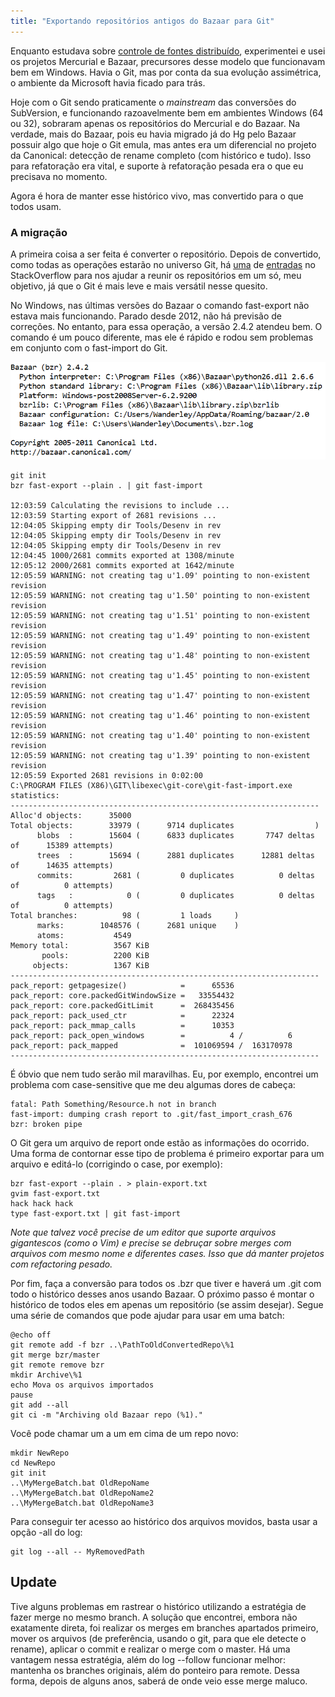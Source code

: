 ```yaml
---
title: "Exportando repositórios antigos do Bazaar para Git"
---
```

Enquanto estudava sobre [controle de fontes distribuído](https://en.wikipedia.org/wiki/Distributed_version_control), experimentei e usei os projetos Mercurial e Bazaar, precursores desse modelo que funcionavam bem em Windows. Havia o Git, mas por conta da sua evolução assimétrica, o ambiente da Microsoft havia ficado para trás.

Hoje com o Git sendo praticamente o _mainstream_ das conversões do SubVersion, e funcionando razoavelmente bem em ambientes Windows (64 ou 32), sobraram apenas os repositórios do Mercurial e do Bazaar. Na verdade, mais do Bazaar, pois eu havia migrado já do Hg pelo Bazaar possuir algo que hoje o Git emula, mas antes era um diferencial no projeto da Canonical: detecção de rename completo (com histórico e tudo). Isso para refatoração era vital, e suporte à refatoração pesada era o que eu precisava no momento.

Agora é hora de manter esse histórico vivo, mas convertido para o que todos usam.

### A migração

A primeira coisa a ser feita é converter o repositório. Depois de convertido, como todas as operações estarão no universo Git, há [uma](http://stackoverflow.com/questions/1425892/how-do-you-merge-two-git-repositories) de [entradas](http://stackoverflow.com/questions/13040958/merge-two-git-repositories-without-breaking-file-history) no StackOverflow para nos ajudar a reunir os repositórios em um só, meu objetivo, já que o Git é mais leve e mais versátil nesse quesito.

No Windows, nas últimas versões do Bazaar o comando fast-export não estava mais funcionando. Parado desde 2012, não há previsão de correções. No entanto, para essa operação, a versão 2.4.2 atendeu bem. O comando é um pouco diferente, mas ele é rápido e rodou sem problemas em conjunto com o fast-import do Git.

![](/images/bzr-version.png)

```
git init
bzr fast-export --plain . | git fast-import

12:03:59 Calculating the revisions to include ...
12:03:59 Starting export of 2681 revisions ...
12:04:05 Skipping empty dir Tools/Desenv in rev 
12:04:05 Skipping empty dir Tools/Desenv in rev 
12:04:05 Skipping empty dir Tools/Desenv in rev
12:04:45 1000/2681 commits exported at 1308/minute
12:05:12 2000/2681 commits exported at 1642/minute
12:05:59 WARNING: not creating tag u'1.09' pointing to non-existent revision 
12:05:59 WARNING: not creating tag u'1.50' pointing to non-existent revision 
12:05:59 WARNING: not creating tag u'1.51' pointing to non-existent revision 
12:05:59 WARNING: not creating tag u'1.49' pointing to non-existent revision 
12:05:59 WARNING: not creating tag u'1.48' pointing to non-existent revision 
12:05:59 WARNING: not creating tag u'1.45' pointing to non-existent revision 
12:05:59 WARNING: not creating tag u'1.47' pointing to non-existent revision 
12:05:59 WARNING: not creating tag u'1.46' pointing to non-existent revision 
12:05:59 WARNING: not creating tag u'1.40' pointing to non-existent revision 
12:05:59 WARNING: not creating tag u'1.39' pointing to non-existent revision 
12:05:59 Exported 2681 revisions in 0:02:00
C:\PROGRAM FILES (X86)\GIT\libexec\git-core\git-fast-import.exe statistics:
---------------------------------------------------------------------
Alloc'd objects:      35000
Total objects:        33979 (      9714 duplicates                  )
      blobs  :        15604 (      6833 duplicates       7747 deltas of      15389 attempts)
      trees  :        15694 (      2881 duplicates      12881 deltas of      14635 attempts)
      commits:         2681 (         0 duplicates          0 deltas of          0 attempts)
      tags   :            0 (         0 duplicates          0 deltas of          0 attempts)
Total branches:          98 (         1 loads     )
      marks:        1048576 (      2681 unique    )
      atoms:           4549
Memory total:          3567 KiB
       pools:          2200 KiB
     objects:          1367 KiB
---------------------------------------------------------------------
pack_report: getpagesize()            =      65536
pack_report: core.packedGitWindowSize =   33554432
pack_report: core.packedGitLimit      =  268435456
pack_report: pack_used_ctr            =      22324
pack_report: pack_mmap_calls          =      10353
pack_report: pack_open_windows        =          4 /          6
pack_report: pack_mapped              =  101069594 /  163170978
---------------------------------------------------------------------
```

É óbvio que nem tudo serão mil maravilhas. Eu, por exemplo, encontrei um problema com case-sensitive que me deu algumas dores de cabeça:

```
fatal: Path Something/Resource.h not in branch
fast-import: dumping crash report to .git/fast_import_crash_676
bzr: broken pipe
```

O Git gera um arquivo de report onde estão as informações do ocorrido. Uma forma de contornar esse tipo de problema é primeiro exportar para um arquivo e editá-lo (corrigindo o case, por exemplo):

```
bzr fast-export --plain . > plain-export.txt
gvim fast-export.txt
hack hack hack
type fast-export.txt | git fast-import
```

_Note que talvez você precise de um editor que suporte arquivos gigantescos (como o Vim) e precise se debruçar sobre merges com arquivos com mesmo nome e diferentes cases. Isso que dá manter projetos com refactoring pesado._

Por fim, faça a conversão para todos os .bzr que tiver e haverá um .git com todo o histórico desses anos usando Bazaar. O próximo passo é montar o histórico de todos eles em apenas um repositório (se assim desejar). Segue uma série de comandos que pode ajudar para usar em uma batch:

```
@echo off
git remote add -f bzr ..\PathToOldConvertedRepo\%1
git merge bzr/master
git remote remove bzr
mkdir Archive\%1
echo Mova os arquivos importados
pause
git add --all
git ci -m "Archiving old Bazaar repo (%1)."
```

Você pode chamar um a um em cima de um repo novo:

```
mkdir NewRepo
cd NewRepo
git init
..\MyMergeBatch.bat OldRepoName
..\MyMergeBatch.bat OldRepoName2
..\MyMergeBatch.bat OldRepoName3
```

Para conseguir ter acesso ao histórico dos arquivos movidos, basta usar a opção -all do log:

```
git log --all -- MyRemovedPath
```

## Update

Tive alguns problemas em rastrear o histórico utilizando a estratégia de fazer merge no mesmo branch. A solução que encontrei, embora não exatamente direta, foi realizar os merges em branches apartados primeiro, mover os arquivos (de preferência, usando o git, para que ele detecte o rename), aplicar o commit e realizar o merge com o master. Há uma vantagem nessa estratégia, além do log --follow funcionar melhor: mantenha os branches originais, além do ponteiro para remote. Dessa forma, depois de alguns anos, saberá de onde veio esse merge maluco.

